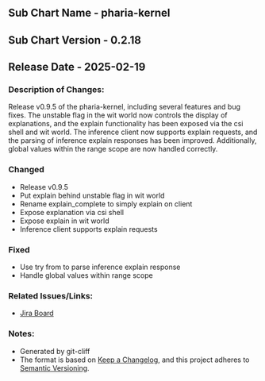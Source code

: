 ## Sub Chart Name - pharia-kernel
## Sub Chart Version - 0.2.18
## Release Date - 2025-02-19

### Description of Changes:

Release v0.9.5 of the pharia-kernel, including several features and bug fixes. The unstable flag in the wit world now controls the display of explanations, and the explain functionality has been exposed via the csi shell and wit world. The inference client now supports explain requests, and the parsing of inference explain responses has been improved. Additionally, global values within the range scope are now handled correctly.

### Changed

- Release v0.9.5
- Put explain behind unstable flag in wit world
- Rename explain_complete to simply explain on client
- Expose explanation via csi shell
- Expose explain in wit world
- Inference client supports explain requests

### Fixed

- Use try from to parse inference explain response
- Handle global values within range scope

### Related Issues/Links:
- [Jira Board](https://aleph-alpha.atlassian.net/jira/software/projects/PK/boards/160)

### Notes:
- Generated by git-cliff
- The format is based on [Keep a Changelog](https://keepachangelog.com/en/1.0.0/),
and this project adheres to [Semantic Versioning](https://semver.org/spec/v2.0.0.html).
